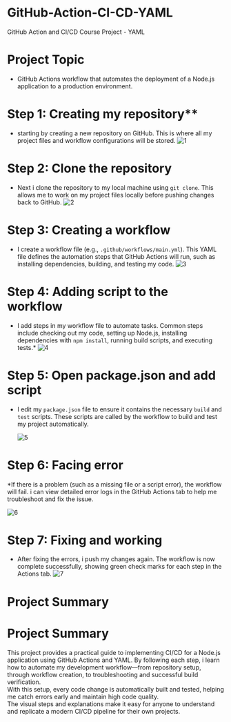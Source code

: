# GitHub-Action-CI-CD-YAML

GitHub Action and CI/CD Course Project - YAML

# Project Topic
- GitHub Actions workflow that automates the deployment of a Node.js application to a production environment. 

 # Step 1: Creating my repository**  

 - starting  by creating a new repository on GitHub. This is where all my project files and workflow configurations will be stored.
  ![1](./img/1.png)  
   


 # Step 2: Clone the repository

 - Next i  clone the repository to my local machine using `git clone`. This allows me to work on my project files locally before pushing changes back to GitHub.
  ![2](./img/2.png)  

  


# Step 3: Creating a workflow 

- I create a workflow file (e.g., `.github/workflows/main.yml`). This YAML file defines the automation steps that GitHub Actions will run, such as installing dependencies, building, and testing my code.
  ![3](./img/3.png)  
  



# Step 4: Adding script to the workflow

- I add steps in my workflow file to automate tasks. Common steps include checking out my code, setting up Node.js, installing dependencies with `npm install`, running build scripts, and executing tests.*
  ![4](./img/4.png)  
  



# Step 5: Open package.json and add script 

- I edit my `package.json` file to ensure it contains the necessary `build` and `test` scripts. These scripts are called by the workflow to build and test my project automatically.

  ![5](./img/5.png)  
  

# Step 6: Facing error

*If there is a problem (such as a missing file or a script error), the workflow will fail. i can view detailed error logs in the GitHub Actions tab to help me troubleshoot and fix the issue.

  ![6](./img/error.png)  
  

# Step 7: Fixing and working 

 - After fixing the errors, i push my changes again. The workflow is now complete successfully, showing green check marks for each step in the Actions tab.
  ![7](./img/6.png)  
 

 # Project Summary 
 # Project Summary

This project provides a practical guide to implementing CI/CD for a Node.js application using GitHub Actions and YAML. By following each step, i learn how to automate my development workflow—from repository setup, through workflow creation, to troubleshooting and successful build verification.  
With this setup, every code change is automatically built and tested, helping me catch errors early and maintain high code quality.  
The visual steps and explanations make it easy for anyone to understand and replicate a modern CI/CD pipeline for their own projects.